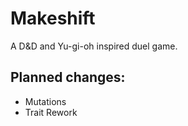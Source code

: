 # Makeshift
A D&amp;D and Yu-gi-oh inspired duel game.

## Planned changes:
- Mutations
- Trait Rework